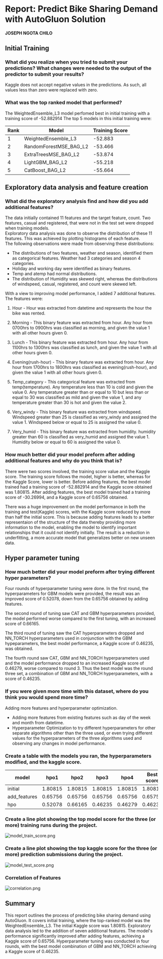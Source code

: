 # Report: Predict Bike Sharing Demand with AutoGluon Solution
#### JOSEPH NGOTA CHILO

## Initial Training
### What did you realize when you tried to submit your predictions? What changes were needed to the output of the predictor to submit your results?
Kaggle does not accept negative values in the predictions. As such, all values less than zero were replaced with zero.

### What was the top ranked model that performed?
The WeightedEnsemble_L3 model perfomed best in initial training with a training score of -52.882914
The top 5 models in this initial training were:

|Rank|Model|Training Score|
|----|-----|--------------|
|1|WeightedEnsemble_L3|-52.883|
|2|RandomForestMSE_BAG_L2|-53.466|
|3|ExtraTreesMSE_BAG_L2|-53.874|
|4|LightGBM_BAG_L2|-55.218|
|5|CatBoost_BAG_L2|-55.664|

## Exploratory data analysis and feature creation
### What did the exploratory analysis find and how did you add additional features?
The data initially contained 11 features and the target feature, count. Two features, casual and registered, that were not in the test set were dropped when training models.  
Exploratory data analysis was done to observe the distribution of these 11 features. This was achieved by plotting histograms of each feature.  
The following observations were made from observing these distributions:
- The distributions of two features, weather and season, identified them as categorical features. Weather had 3 categories and season 4 categories.
- Holiday and working day were identified as binary features.
- Temp and atemp had normal distributions.
- The distribution of Humidity was skewed right, whereas the distributions of windspeed, casual, registered, and count were skewed left.

With a view to improving model performance, I added 7 additional features. The features were:

1. Hour - Hour was extracted from datetime and represents the hour the bike was rented.

2. Morning - This binary feature was extracted from hour. Any hour from 0700hrs to 0900hrs was classified as morning, and given the value 1 with all other hours given 0.

3. Lunch - This binary feature was extracted from hour. Any hour from 1100hrs to 1300hrs was classified as lunch, and given the value 1 with all other hours given 0.

4. Evening(rush-hour) - This binary feature was extracted from hour. Any hour from 1700hrs to 1800hrs was classified as evening(rush-hour), and given the value 1 with all other hours given 0.

5. Temp_category - This categorical feature was extracted from temp(temperature). Any temperature less than 10 is cold and given the value 0. Any temperature greater than or equal to 10 but less than or equal to 30 was classified as mild and given the value 1, and any temperature greater than 30 is hot and given the value 2.

6. Very_windy - This binary feature was extracted from windspeed. Windspeed greater than 25 is classified as very_windy and assigned the value 1. Windspeed below or equal to 25 is assigned the value 0.

7.  Very_humid - This binary feature was extracted from humidity. humidity greater than 60 is classified as very_humid and assigned the value 1. Humidity below or equal to 60 is assigned the value 0.

### How much better did your model preform after adding additional features and why do you think that is?
There were two scores involved, the training score value and the Kaggle score. The training score follows the model, higher is better, whereas for the Kaggle Score, lower is better. Before adding features, the best model trained had a training score of -52.882914 and the Kaggle score obtained was 1.80815. After adding features, the best model trained had a training score of -30.26994, and a Kaggle score of 0.65756 obtained.   

There was a huge improvement on the model performance in both the training and test(Kaggle) scores, with the Kaggle score reduced by more than half the initial score. This is because adding features leads to a better representaion of the structure of the data thereby providing more information to the model, enabling the model to identify important relationships that it could not identify initially. The result is a reduction in underfitting, a more accurate model that generalizes better on new unseen data.

## Hyper parameter tuning
### How much better did your model preform after trying different hyper parameters?
Four rounds of hyperparameter tuning were done. In the first round, the  hyperparameters for GBM models were provided, the result was an improved score of 0.52078, down from the 0.65756 obtained by adding features. 

The second round of tuning saw CAT and GBM hyperparameters provided, the model performed worse compared to the first tuning, with an increased score of 0.66165.  

The third round of tuning saw the CAT hyperparameters dropped and NN_TORCH hyperparameters used in conjunction with the GBM hypeparameters, the best model performance, a Kaggle score of 0.46235, was obtained.  

The fourth round saw CAT, GBM and NN_TORCH hyperparameters used and the model performance dropped to an increased Kaggle score of 0.46279, worse compared to round 3.
Thus the best model was the round three set, a combination of GBM and NN_TORCH hyperparameters, with a score of 0.46235.

### If you were given more time with this dataset, where do you think you would spend more time?
Adding more features and hyperparameter optimization.  
- Adding more features from existing features such as  day of the week and month from datetime.  
- Hyperparameter Optimization to try different hyperparameters for other separate algorithms other than the three used, or even trying different values for the hyperparameters of the three algorithms used and observing any changes in model performance.
### Create a table with the models you ran, the hyperparameters modified, and the kaggle score.
|model|hpo1|hpo2|hpo3|hpo4|Best score|
|--|--|--|--|--|--|
|initial|1.80815|1.80815|1.80815|1.80815|1.80815|
|add_features|0.65756|0.65756|0.65756|0.65756|0.65756|
|hpo|0.52078|0.66165|0.46235|0.46279|0.46235|

### Create a line plot showing the top model score for the three (or more) training runs during the project.

![model_train_score.png](img/model_train_score.png)

### Create a line plot showing the top kaggle score for the three (or more) prediction submissions during the project.

![model_test_score.png](img/model_test_score.png)

### Correlation of Features

![correlation.png](img/correlation.png)

## Summary
This report outlines the process of predicting bike sharing demand using AutoGluon. It covers initial training, where the top-ranked model was the WeightedEnsemble_L3. The initial Kaggle score was 1.80815. Exploratory data analysis led to the addition of seven additional features. The model's performance significantly improved after adding features, achieving a Kaggle score of 0.65756. Hyperparameter tuning was conducted in four rounds, with the best model combination of GBM and NN_TORCH achieving a Kaggle score of 0.46235.